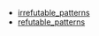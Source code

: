 - [irrefutable_patterns](irrefutable_patterns/README.md)
- [refutable_patterns](refutable_patterns/README.md)
